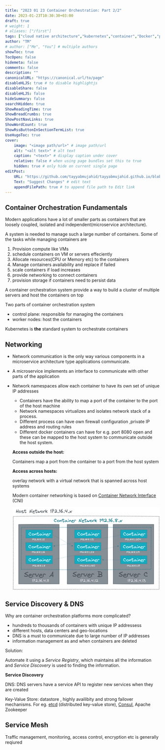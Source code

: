 ```yaml
---
title: "2023 01 23 Container Orchestration: Part 2/2"
date: 2023-01-23T10:30:30+03:00
draft: true
# weight: 1
# aliases: ["/first"]
tags: ["cloud native architecture","kubernetes","container","Docker","podman","linux foundation course","lfs250"]
author: "TM"
# author: ["Me", "You"] # multiple authors
showToc: true
TocOpen: false
hidemeta: false
comments: false
description: ""
canonicalURL: "https://canonical.url/to/page"
disableHLJS: true # to disable highlightjs
disableShare: false
disableHLJS: false
hideSummary: false
searchHidden: true
ShowReadingTime: true
ShowBreadCrumbs: true
ShowPostNavLinks: true
ShowWordCount: true
ShowRssButtonInSectionTermList: true
UseHugoToc: true
cover:
    image: "<image path/url>" # image path/url
    alt: "<alt text>" # alt text
    caption: "<text>" # display caption under cover
    relative: false # when using page bundles set this to true
    hidden: true # only hide on current single page
editPost:
    URL: "https://github.com/tayyabmujahid/tayyabmujahid.github.io/blob/main/content"
    Text: "Suggest Changes" # edit text
    appendFilePath: true # to append file path to Edit link
---
```


## Container Orchestration Fundamentals

Modern applications have a lot of smaller parts as containers that are loosely coupled, isolated and independent(microservice architecture).

A system is needed to manage such a large number of containers. Some of the tasks while managing containers are 

1. Provision compute like VMs
2. schedule containers on VM or servers effeciently
3. Allocate resources(CPU or Memory etc) to the containers
4. Manage containers availability and replace if failed
5. scale containers if load increases
6. provide networking to connect containers
7. provision storage if containers need to persist data

A container orchestration system provide a way to build a cluster of multiple servers and host the containers on top

Two parts of container orchestration system

- control plane: responsible for managing the containers
- worker nodes: host the containers

Kubernetes is **the** standard system to orchestrate containers

## Networking

- Network communication is the only way various components in a microservice architecture type applications communicate.

- A microservice implements an interface to communicate with other parts of the application

- Network namespaces allow each container to have its own set of unique IP addresses
  - Containers have the ability to map a port of the container to the port of the host machine
  - Network namespaces virtualizes and isolates network stack of a process.
  - Different process can have own firewall configuration ,private IP address and routing rules
  - Different docker containers can have for e.g. port 8080 open and these can be mapped to the host system to communicate outside the host system.
  
  **Access outside the host:**
  
  Containers map a port from the container to a port from the host system
  
  **Access across hosts:**
  
  overlay network with a virtual network that is spanned across host systems
  
  
  
  Modern container networking is based on [Container Network Interface](https://github.com/containernetworking/cni) (CNI)
  
  ![img](./static/6-Routingbetweenhostsandcontainers.png)

## Service Discovery & DNS

Why are container orchestration platforms more complicated?

- hundreds to thousands of containers with unique IP addressess
- different hosts, data centers and geo-locations
- DNS is a must to communicate due to large number of IP addresses
- information management as and when containers are deleted

Solution:

Automate it using a *Service Registry*, which maintains all the information and *Service Discovery* is used to finding the information.

**Service Discovery**

DNS: DNS servers have a service API to register new services when they are created

Key-Value Store: datastore , highly availibity and strong failover mechanisms. For eg. [etcd](https://github.com/etcd-io/etcd) (distributed key-value store), [Consul](https://www.consul.io/), Apache Zookeeper

## Service Mesh

Traffic management, monitoring, access control, encryption etc is generally reqiured
